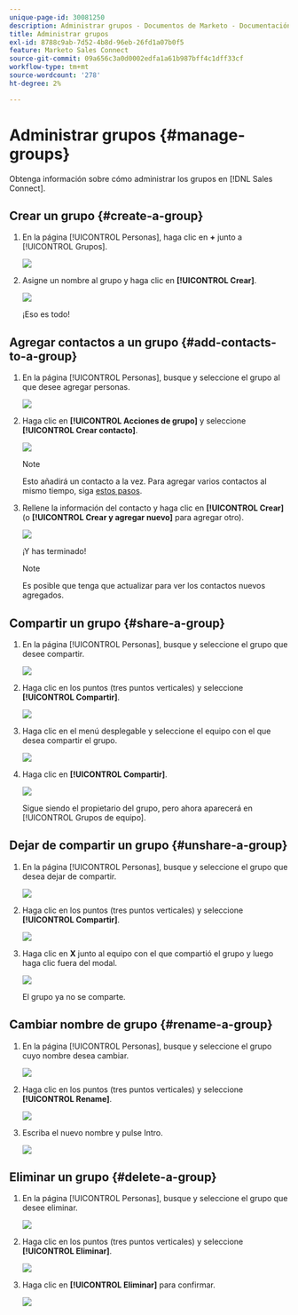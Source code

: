 ```yaml
---
unique-page-id: 30081250
description: Administrar grupos - Documentos de Marketo - Documentación del producto
title: Administrar grupos
exl-id: 8788c9ab-7d52-4b8d-96eb-26fd1a07b0f5
feature: Marketo Sales Connect
source-git-commit: 09a656c3a0d0002edfa1a61b987bff4c1dff33cf
workflow-type: tm+mt
source-wordcount: '278'
ht-degree: 2%

---
```


# Administrar grupos {#manage-groups}

Obtenga información sobre cómo administrar los grupos en [!DNL Sales Connect].

## Crear un grupo {#create-a-group}

1. En la página [!UICONTROL Personas], haga clic en **+** junto a [!UICONTROL Grupos].

   ![](assets/one-4.png)

1. Asigne un nombre al grupo y haga clic en **[!UICONTROL Crear]**.

   ![](assets/two-3.png)

   ¡Eso es todo!

## Agregar contactos a un grupo {#add-contacts-to-a-group}

1. En la página [!UICONTROL Personas], busque y seleccione el grupo al que desee agregar personas.

   ![](assets/three-3.png)

1. Haga clic en **[!UICONTROL Acciones de grupo]** y seleccione **[!UICONTROL Crear contacto]**.

   ![](assets/four-3.png)

   >[!NOTE]
   >
   >Esto añadirá un contacto a la vez. Para agregar varios contactos al mismo tiempo, siga [estos pasos](/help/marketo/product-docs/marketo-sales-connect/people/managing-contacts/import-contacts-via-csv.md).

1. Rellene la información del contacto y haga clic en **[!UICONTROL Crear]** (o **[!UICONTROL Crear y agregar nuevo]** para agregar otro).

   ![](assets/five-3.png)

   ¡Y has terminado!

   >[!NOTE]
   >
   >Es posible que tenga que actualizar para ver los contactos nuevos agregados.

## Compartir un grupo {#share-a-group}

1. En la página [!UICONTROL Personas], busque y seleccione el grupo que desee compartir.

   ![](assets/six.png)

1. Haga clic en los puntos (tres puntos verticales) y seleccione **[!UICONTROL Compartir]**.

   ![](assets/seven.png)

1. Haga clic en el menú desplegable y seleccione el equipo con el que desea compartir el grupo.

   ![](assets/eight.png)

1. Haga clic en **[!UICONTROL Compartir]**.

   ![](assets/nine.png)

   Sigue siendo el propietario del grupo, pero ahora aparecerá en [!UICONTROL Grupos de equipo].

## Dejar de compartir un grupo {#unshare-a-group}

1. En la página [!UICONTROL Personas], busque y seleccione el grupo que desea dejar de compartir.

   ![](assets/ten.png)

1. Haga clic en los puntos (tres puntos verticales) y seleccione **[!UICONTROL Compartir]**.

   ![](assets/eleven.png)

1. Haga clic en **X** junto al equipo con el que compartió el grupo y luego haga clic fuera del modal.

   ![](assets/twelve.png)

   El grupo ya no se comparte.

## Cambiar nombre de grupo {#rename-a-group}

1. En la página [!UICONTROL Personas], busque y seleccione el grupo cuyo nombre desea cambiar.

   ![](assets/six.png)

1. Haga clic en los puntos (tres puntos verticales) y seleccione **[!UICONTROL Rename]**.

   ![](assets/thirteen.png)

1. Escriba el nuevo nombre y pulse Intro.

   ![](assets/fourteen.png)

## Eliminar un grupo {#delete-a-group}

1. En la página [!UICONTROL Personas], busque y seleccione el grupo que desee eliminar.

   ![](assets/fifteen.png)

1. Haga clic en los puntos (tres puntos verticales) y seleccione **[!UICONTROL Eliminar]**.

   ![](assets/sixteen.png)

1. Haga clic en **[!UICONTROL Eliminar]** para confirmar.

   ![](assets/seventeen.png)
